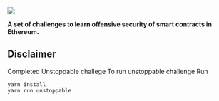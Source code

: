 ![](cover.png)

**A set of challenges to learn offensive security of smart contracts in Ethereum.**

## Disclaimer
Completed Unstoppable challege
To run unstoppable challenge
Run
```
yarn install
yarn run unstoppable
```
